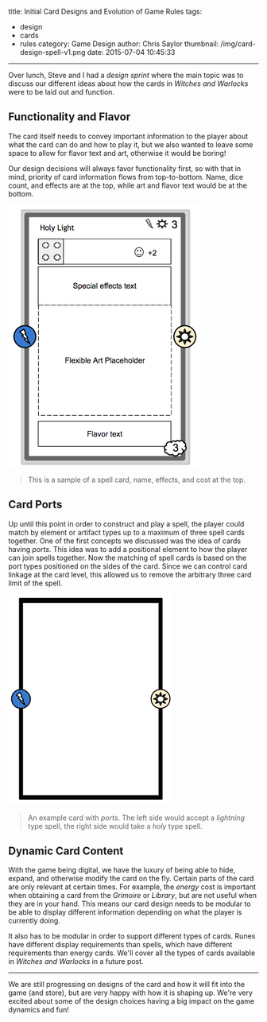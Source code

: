title: Initial Card Designs and Evolution of Game Rules
tags:
  - design
  - cards
  - rules
category: Game Design
author: Chris Saylor
thumbnail: /img/card-design-spell-v1.png
date: 2015-07-04 10:45:33
---


Over lunch, Steve and I had a _design sprint_ where the main topic was to discuss our different ideas about how the cards in _Witches and Warlocks_ were to be laid out and function.

## Functionality and Flavor

The card itself needs to convey important information to the player about what the card can do and how to play it, but we also wanted to leave some space to allow for flavor text and art, otherwise it would be boring!

Our design decisions will always favor functionality first, so with that in mind, priority of card information flows from top-to-bottom. Name, dice count, and effects are at the top, while art and flavor text would be at the bottom.

![](/img/card-design-spell-v1.png)

> This is a sample of a spell card, name, effects, and cost at the top.

## Card Ports

Up until this point in order to construct and play a spell, the player could match by element or artifact types up to a maximum of three spell cards together. One of the first concepts we discussed was the idea of cards having _ports_. This idea was to add a positional element to how the player can join spells together. Now the matching of spell cards is based on the port types positioned on the sides of the card. Since we can control card linkage at the card level, this allowed us to remove the arbitrary three card limit of the spell.

![](/img/card-ports.png)

> An example card with _ports_. The left side would accept a _lightning_ type spell, the right side would take a _holy_ type spell.

## Dynamic Card Content

With the game being digital, we have the luxury of being able to hide, expand, and otherwise modify the card on the fly. Certain parts of the card are only relevant at certain times. For example, the _energy_ cost is important when obtaining a card from the _Grimoire_ or _Library_, but are not useful when they are in your hand. This means our card design needs to be modular to be able to display different information depending on what the player is currently doing.

It also has to be modular in order to support different types of cards. Runes have different display requirements than spells, which have different requirements than energy cards. We'll cover all the types of cards available in _Witches and Warlocks_ in a future post.

---

We are still progressing on designs of the card and how it will fit into the game (and store), but are very happy with how it is shaping up. We're very excited about some of the design choices having a big impact on the game dynamics and fun!
